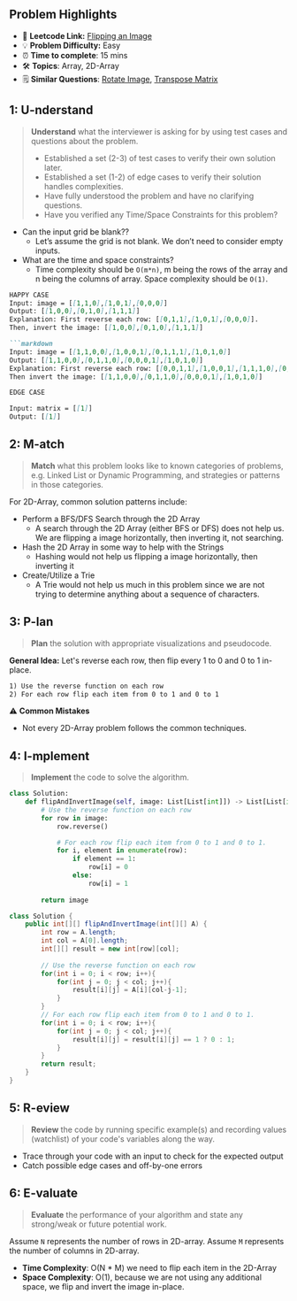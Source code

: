 ## Problem Highlights

* 🔗 **Leetcode Link:** [Flipping an Image](https://leetcode.com/problems/flipping-an-image/)
* 💡 **Problem Difficulty:** Easy
* ⏰ **Time to complete**: 15 mins
* 🛠️ **Topics**: Array, 2D-Array
* 🗒️ **Similar Questions**: [Rotate Image](https://leetcode.com/problems/Rotate-Image/), [Transpose Matrix](https://leetcode.com/problems/transpose-matrix/)
    
## 1: U-nderstand
 
> **Understand** what the interviewer is asking for by using test cases and questions about the problem.
> 
> - Established a set (2-3) of test cases to verify their own solution later.
> - Established a set (1-2) of edge cases to verify their solution handles complexities.
> - Have fully understood the problem and have no clarifying questions.
> - Have you verified any Time/Space Constraints for this problem?

- Can the input grid be blank??
    - Let’s assume the grid is not blank. We don’t need to consider empty inputs.
- What are the time and space constraints?
    - Time complexity should be `O(m*n)`, m being the rows of the array and n being the columns of array. Space complexity should be `O(1)`.

```markdown
HAPPY CASE
Input: image = [[1,1,0],[1,0,1],[0,0,0]]
Output: [[1,0,0],[0,1,0],[1,1,1]]
Explanation: First reverse each row: [[0,1,1],[1,0,1],[0,0,0]].
Then, invert the image: [[1,0,0],[0,1,0],[1,1,1]]

```markdown
Input: image = [[1,1,0,0],[1,0,0,1],[0,1,1,1],[1,0,1,0]]
Output: [[1,1,0,0],[0,1,1,0],[0,0,0,1],[1,0,1,0]]
Explanation: First reverse each row: [[0,0,1,1],[1,0,0,1],[1,1,1,0],[0,1,0,1]].
Then invert the image: [[1,1,0,0],[0,1,1,0],[0,0,0,1],[1,0,1,0]]

EDGE CASE

Input: matrix = [[1]]
Output: [[1]]
```   
    
## 2: M-atch

> **Match** what this problem looks like to known categories of problems, e.g. Linked List or Dynamic Programming, and strategies or patterns in those categories.

For 2D-Array, common solution patterns include:

- Perform a BFS/DFS Search through the 2D Array
    - A search through the 2D Array (either BFS or DFS) does not help us. We are flipping a image horizontally, then inverting it, not searching.
- Hash the 2D Array in some way to help with the Strings
    - Hashing would not help us flipping a image horizontally, then inverting it
- Create/Utilize a Trie
    - A Trie would not help us much in this problem since we are not trying to determine anything about a sequence of characters.

## 3: P-lan

> **Plan** the solution with appropriate visualizations and pseudocode.

**General Idea:** Let's reverse each row, then flip every 1 to 0 and 0 to 1 in-place.

```markdown
1) Use the reverse function on each row
2) For each row flip each item from 0 to 1 and 0 to 1
```

⚠️ **Common Mistakes**
* Not every 2D-Array problem follows the common techniques.

## 4: I-mplement

> **Implement** the code to solve the algorithm.

```python
class Solution:
    def flipAndInvertImage(self, image: List[List[int]]) -> List[List[int]]:
        # Use the reverse function on each row
        for row in image:
            row.reverse()

            # For each row flip each item from 0 to 1 and 0 to 1.
            for i, element in enumerate(row):
                if element == 1:
                    row[i] = 0
                else:
                    row[i] = 1
        
        return image
```
```java
class Solution {
    public int[][] flipAndInvertImage(int[][] A) {
        int row = A.length;
        int col = A[0].length;
        int[][] result = new int[row][col];
        
		// Use the reverse function on each row
        for(int i = 0; i < row; i++){
            for(int j = 0; j < col; j++){
                result[i][j] = A[i][col-j-1];
            }
        }
        // For each row flip each item from 0 to 1 and 0 to 1.
        for(int i = 0; i < row; i++){
            for(int j = 0; j < col; j++){
                result[i][j] = result[i][j] == 1 ? 0 : 1;
            }
        }
        return result;
    }   
}
```

## 5: R-eview

> **Review** the code by running specific example(s) and recording values (watchlist) of your code's variables along the way.

- Trace through your code with an input to check for the expected output
- Catch possible edge cases and off-by-one errors

## 6: E-valuate

> **Evaluate** the performance of your algorithm and state any strong/weak or future potential work.

Assume `N` represents the number of rows in 2D-array.
Assume `M` represents the number of columns in 2D-array.


* **Time Complexity**: O(N * M) we need to flip each item in the 2D-Array
* **Space Complexity**: O(1), because we are not using any additional space, we flip and invert the image in-place.